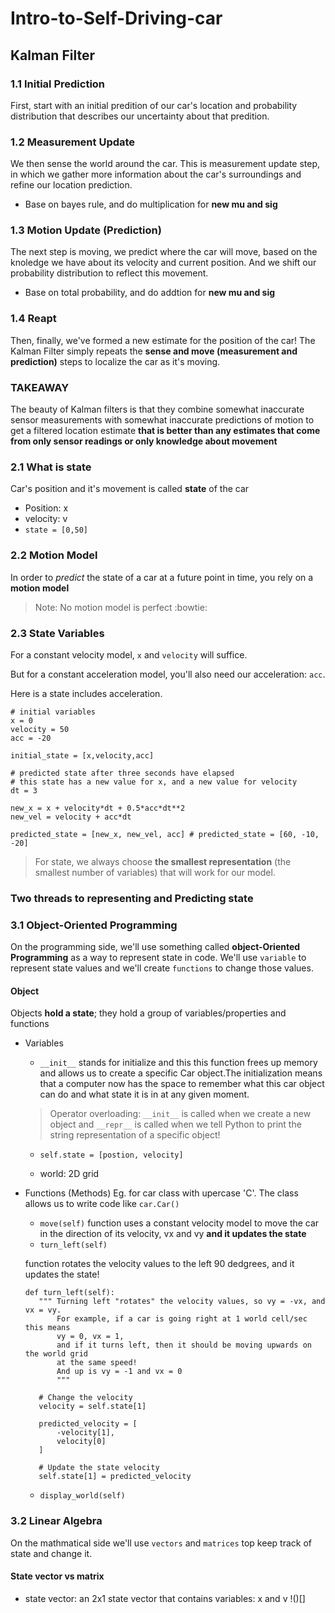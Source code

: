 # Intro-to-Self-Driving-car
## Kalman Filter
### 1.1 Initial Prediction 
First, start with an initial predition of our car's location and probability distribution that describes our uncertainty about that predition. 

### 1.2 Measurement Update
We then sense the world around the car. This is measurement update step, in which we gather more information about the car's surroundings and refine our location prediction. 
- Base on bayes rule, and do multiplication for **new mu and sig**

### 1.3 Motion Update (Prediction)
The next step is moving, we predict where the car will move, based on the knoledge we have about its velocity and current position. And we shift our probability distribution to reflect this movement. 
- Base on total probability, and do addtion for **new mu and sig**

### 1.4 Reapt 
Then, finally, we've formed a new estimate for the position of the car! The Kalman Filter simply repeats the **sense and move (measurement and prediction)** steps to localize the car as it's moving. 

### TAKEAWAY
The beauty of Kalman filters is that they combine somewhat inaccurate sensor measurements with somewhat inaccurate predictions of motion to get a filtered location estimate **that is better than any estimates that come from only sensor readings or only knowledge about movement**

### 2.1 What is state
Car's position and it's movement is called **state** of the car

  - Position: x
  - velocity: v
  - `state = [0,50]`
### 2.2 Motion Model
In order to *predict* the state of a car at a future point in time, you rely on a **motion model**
> Note: No motion model is perfect :bowtie:

### 2.3 State Variables
For a constant velocity model, `x` and `velocity` will suffice.

But for a constant acceleration model, you'll also need our acceleration: `acc`.

Here is a state includes acceleration.

```
# initial variables
x = 0
velocity = 50
acc = -20

initial_state = [x,velocity,acc]

# predicted state after three seconds have elapsed
# this state has a new value for x, and a new value for velocity 
dt = 3

new_x = x + velocity*dt + 0.5*acc*dt**2
new_vel = velocity + acc*dt

predicted_state = [new_x, new_vel, acc] # predicted_state = [60, -10, -20]
```
> For state, we always choose **the smallest representation** (the smallest number of variables) that will work for our model.

### Two threads to representing and Predicting state
### 3.1 Object-Oriented Programming
On the programming side, we'll use something called **object-Oriented Programming** as a way to represent state in code. We'll use `variable` to represent state values and we'll create `functions` to change those values.
#### Object
Objects **hold a state**; they hold a group of variables/properties and functions
- Variables
  - `__init__`
     stands for initialize and this this function frees up memory and allows us to create a specific Car object.The initialization means      that a computer now has the space to remember what this car object can do and what state it is in at any given moment. 
   > Operator overloading: `__init__` is called when we create a new object and `__repr__` is called when we tell Python to print  the string representation of a specific object!
   
  - `self.state = [postion, velocity]`
  
  - world: 2D grid
- Functions (Methods)
Eg. for car class with upercase 'C'. The class allows us to write code like `car.Car()`
  
  - `move(self)`
  function uses a constant velocity model to move the car in the direction of its velocity, vx and vy **and it updates the state**
  - `turn_left(self)`
  
  function rotates the velocity values to the left 90 dedgrees, and it updates the state!
  
  ```
  def turn_left(self):
     """ Turning left "rotates" the velocity values, so vy = -vx, and vx = vy.
         For example, if a car is going right at 1 world cell/sec this means 
         vy = 0, vx = 1, 
         and if it turns left, then it should be moving upwards on the world grid 
         at the same speed! 
         And up is vy = -1 and vx = 0
         """
        
     # Change the velocity
     velocity = self.state[1]

     predicted_velocity = [
         -velocity[1],
         velocity[0]
     ]
        
     # Update the state velocity
     self.state[1] = predicted_velocity
  ```
  - `display_world(self)`

### 3.2 Linear Algebra
On the mathmatical side we'll use `vectors` and `matrices` top keep track of state and change it.

#### State vector vs matrix
  - state vector: an 2x1 state vector that contains variables: x and v
  !()[]




